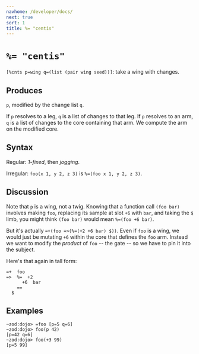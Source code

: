 ```yaml
---
navhome: /developer/docs/
next: true
sort: 1
title: %= "centis"
---
```


# `%= "centis"`

`[%cnts p=wing q=(list (pair wing seed))]`: take a wing with changes.

## Produces

`p`, modified by the change list `q`.

If `p` resolves to a leg, `q` is a list of changes to that leg.
If `p` resolves to an arm, `q` is a list of changes to the core
containing that arm.  We compute the arm on the modified core.

## Syntax

Regular: *1-fixed*, then *jogging*.

Irregular: `foo(x 1, y 2, z 3)` is `%=(foo x 1, y 2, z 3)`.

## Discussion

Note that `p` is a wing, not a twig.  Knowing that a function
call `(foo bar)` involves making `foo`, replacing its sample 
at slot `+6` with `bar`, and taking the `$` limb, you might think
`(foo bar)` would mean `%=(foo +6 bar)`.

But it's actually `=+(foo =>(%=(+2 +6 bar) $))`. Even if `foo` is
a wing, we would just be mutating `+6` within the core that defines the
`foo` arm.  Instead we want to modify the *product* of `foo` -- the gate
-- so we have to pin it into the subject.

Here's that again in tall form:
```
=+  foo
=>  %=  +2
      +6  bar
    ==
  $
```

## Examples

```
~zod:dojo> =foo [p=5 q=6]
~zod:dojo> foo(p 42)
[p=42 q=6]
~zod:dojo> foo(+3 99)
[p=5 99]
```
